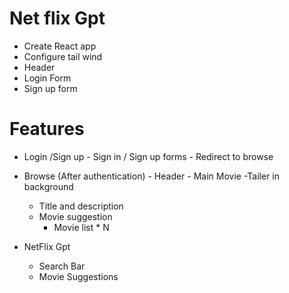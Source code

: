  # Net flix Gpt 

  - Create React app
  - Configure tail wind
  - Header
  - Login Form
  - Sign up form

  # Features
   - Login /Sign up
    - Sign in / Sign up forms
    - Redirect to browse
   - Browse (After authentication)
    - Header
    - Main Movie
      -Tailer in background
      - Title and description
      - Movie suggestion
        - Movie list * N

  - NetFlix Gpt 
    - Search Bar
    - Movie Suggestions